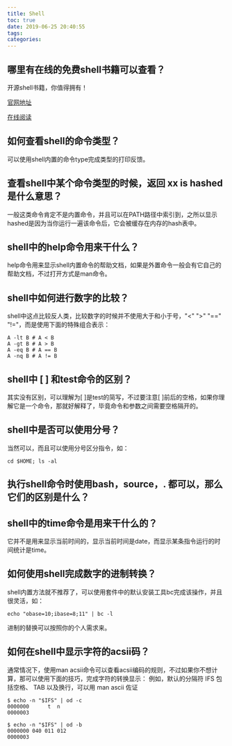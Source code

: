 ```yaml
---
title: Shell
toc: true
date: 2019-06-25 20:40:55
tags:
categories:
---
```


## 哪里有在线的免费shell书籍可以查看？

开源shell书籍，你值得拥有！

[官网地址](http://tinylab.org/open-shell-book/)

[在线阅读](https://tinylab.gitbooks.io/shellbook/)


## 如何查看shell的命令类型？

可以使用shell内置的命令type完成类型的打印反馈。
    
    
## 查看shell中某个命令类型的时候，返回 xx is hashed是什么意思？

一般这类命令肯定不是内置命令，并且可以在PATH路径中索引到，之所以显示hashed是因为当你运行一遍该命令后，它会被缓存在内存的hash表中。


## shell中的help命令用来干什么？

help命令用来显示shell内置命令的帮助文档，如果是外置命令一般会有它自己的帮助文档，不过打开方式是man命令。


## shell中如何进行数字的比较？
shell中这点比较反人类，比较数字的时候并不使用大于和小于号，"<" ">" "==" "!="，而是使用下面的特殊组合表示：

    A -lt B # A < B
    A -gt B # A > B
    A -eq B # A == B
    A -nq B # A != B


## shell中 [ ] 和test命令的区别？

其实没有区别，可以理解为[ ]是test的简写，不过要注意[ ]前后的空格，如果你理解它是一个命令，那就好解释了，毕竟命令和参数之间需要空格隔开的。


## shell中是否可以使用分号？

当然可以，而且可以使用分号区分指令，如：

    cd $HOME; ls -al

## 执行shell命令时使用bash，source，. 都可以，那么它们的区别是什么？


## shell中的time命令是用来干什么的？

它并不是用来显示当前时间的，显示当前时间是date，而显示某条指令运行的时间统计是time。


## 如何使用shell完成数字的进制转换？

shell内置方法就不推荐了，可以使用套件中的默认安装工具bc完成该操作，并且很灵活，如：

    echo "obase=10;ibase=8;11" | bc -l
    
进制的替换可以按照你的个人需求来。


## 如何在shell中显示字符的acsii码？

通常情况下，使用man acsii命令可以查看acsii编码的规则，不过如果你不想计算，那可以使用下面的技巧，完成字符的转换显示：
例如，默认的分隔符 IFS 包括空格、 TAB 以及换行，可以用 man ascii 佐证

    $ echo -n "$IFS" | od -c
    0000000      t  n
    0000003

    $ echo -n "$IFS" | od -b
    0000000 040 011 012
    0000003
    
